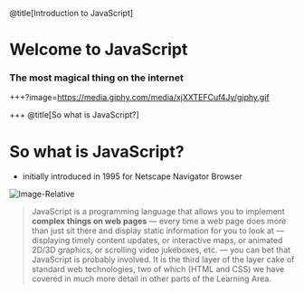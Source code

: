 @title[Introduction to JavaScript]
# Welcome to JavaScript  
### The most magical thing on the internet 

+++?image=https://media.giphy.com/media/xjXXTEFCuf4Jy/giphy.gif

+++
@title[So what is JavaScript?]
# So what is JavaScript?
 - initially introduced in 1995 for Netscape Navigator Browser

![Image-Relative](https://upload.wikimedia.org/wikipedia/commons/6/69/Netscape_Navigator_2_Screenshot.png)

 > JavaScript is a programming language that allows you to implement **complex things on web pages** — every time a web page does more than just sit there and display static information for you to look at — displaying timely content updates, or interactive maps, or animated 2D/3D graphics, or scrolling video jukeboxes, etc. — you can bet that JavaScript is probably involved. It is the third layer of the layer cake of standard web technologies, two of which (HTML and CSS) we have covered in much more detail in other parts of the Learning Area.
